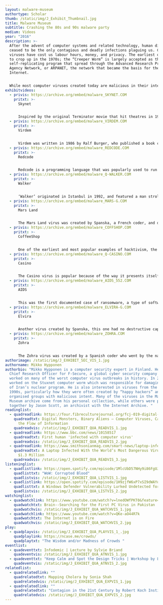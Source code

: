 ```yaml
---
layout: malware-museum
authortype: Scholar
thumb: /static/img/J_Exhibit_Thumbnail.jpg
title: Malware Museum
subtitle: Crashing the 80s and 90s malware party
medium: Videos
year: "2016"
description: >-
  After the advent of computer systems and related technology, human diseases
  ceased to be the only contagious and deadly infections plaguing us. Computer
  viruses have cost us labour hours, money, and privacy. The earliest ones began
  to crop up in the 1970s; the “Creeper Worm” is largely accepted as the first
  self-replicating program that spread through the Advanced Research Projects
  Agency Network, or ARPANET, the network that became the basis for the
  Internet.


  While most computer viruses created today are malicious in their intent, many coders in the 1980s and 1990s sought to creatively express themselves or disseminate messages through viruses spread on the Microsoft Disk Operating System (MS-DOS) system. Mikko Hypponen, a computer security expert, has put together a large collection of interesting malware that now, devoid of any destructive potential, can be safely viewed and admired for their ingenuity, cheek, and imagination. 
exhibitvideos:
  - privis: https://archive.org/embed/malware_SKYNET.COM
    pritxt: >-
      Skynet


      Inspired by the original Terminator movie that hit theatres in 1984, this virus significantly slows down the infected computer. This virus was perhaps a reference to AI, and how it may take over our world. As Jussi Parikka, Professor in Technological Culture & Aesthetics at the University of Southampton writes, “computer viruses almost provide their own version of speculative science fiction. They have even been discussed in research on the possibility of creating artificial life. The virus also slowly proclaimed, “I am a very kind virus,” and went on to tell the user that since they had a lot of work, it would slow their system down, almost as a favour.
  - privis: https://archive.org/embed/malware_VIRDEM.COM
    pritxt: >-
      Virdem


      Virdem was written in 1986 by Ralf Burger, who published a book called Computer Viruses: A High-tech Disease. He wrote out the code for the virus in his book, and though it was (apparently) meant to be a demonstration of a virus, many virus writers took inspiration from it, leading to many malicious variants of Virdem. This malware took over the system and created a strobing, multi-coloured effect on the screen, making clear the computer had been infected.
  - privis: https://archive.org/embed/malware_REDCODE.COM
    pritxt: >-
      Redcode


      Redcode is a programming language that was popularly used to run the game ‘Core War.’ The game was popularized by A. K. Dewdney in the 1980s through his articles in the Scientific American. The objective of this game is to overwrite your opponent’s code. Redcode is an esoteric programming language; these languages are created as jokes, as creative expressions, or even to test the limits of programming. This malware shows the two opponents battling it out in Redcode, one ultimately defeating the other. There is a small community of programmers and coders who still play ‘Core War,’ a testament to the difficulty and creativity that engages people even three decades later.
  - privis: https://archive.org/embed/malware_Q-WALKER.COM
    pritxt: >-
      Walker


      ‘Walker’ originated in Istanbul in 1992, and featured a man strolling through the screen continuously thus taking over the computer. This character, people realized, was from the Commodore 64 game Bad Street Brawler—a wrestling game from the 1980s. Since the creator of this virus is unknown, there have been questions about why this particular character was written in, and what it may mean. A user was unable to do anything with the system as long as the man was walking through the screen. The visual quality of this malware is what makes it interesting to watch.
  - privis: https://archive.org/embed/malware_MARS-G.COM
    pritxt: >-
      Mars Land


      The Mars Land virus was created by Spanska, a French coder, and distributed in January 1997. He created many viruses and his aim was never to make them destructive. For him, the real challenge lay in making creative art through coding; destructive viruses were too easy to write. When run, the Mars virus displays a topographical map of Mars, with the text “coding a virus can be creative.” The group of viruses he created are together known as the Spanska viruses.
  - privis: https://archive.org/embed/malware_COFFSHOP.COM
    pritxt: >-
      CoffeeShop


      One of the earliest and most popular examples of hacktivism, the coffeeshop malware infected a system while proudly flashing a marijuana leaf with the text ‘LEGALIZE CANNABIS.’ Hitting devices in 1992, the virus deleted files and left only this message on the system. Though the identity of the creator remains a mystery, these viruses show that the intent was not always malicious. Instead of spreading fear or stealing data, malware could spread messages and information.
  - privis: https://archive.org/embed/malware_Q-CASINO.COM
    pritxt: >-
      Casino


      The Casino virus is popular because of the way it presents itself. It would infect the Microsoft Disk Operating System (MS-DOS) through floppy disks and display the message “I have just destroyed the fat on your disk!!” It then let you gamble for your data: if you won, you could keep your files, but if you lost, they were deleted. While the virus certainly destroyed data and caused havoc, it makes for an interesting and fun simulation when its destructive potential is bracketed. With language many would consider offensive, the casino virus draws in people because of its unique mode of infection. Casino became a real issue in the early 1990s, and the advice was to play the game to have a chance at retrieving your data.
  - privis: https://archive.org/embed/malware_AIDS_552.COM
    pritxt: >-
      AIDS


      This was the first documented case of ransomware, a type of software that infected a device until a sum of money was paid to remove it. In 1989, Harvard-trained evolutionary biologist Joseph L. Popp gave these ransomware infected disks to all 20,000 attendees of an international conference on HIV-AIDS. After a computer was rebooted 90 times, the malware would encrypt all the files, and ask for $189 to be paid for decryption. This history gave the virus its name—the AIDS trojan.
  - privis: https://archive.org/embed/malware_ELVIRA-G.COM
    pritxt: >-
      Elvira


      Another virus created by Spanska, this one had no destructive capabilities. Instead, it took over a system and replicated the popular Star Wars scrolling text effect. Elvira became widespread in the late 1990s. While the text on this virus is in Spanish, it was also written in French, and loosely translated to, “black and white girl from Paris, you make me feel alive.” It was supposedly written as an ode to Spanska’s girlfriend. Like the MarsLand virus, Elvira also has a mesmerizing, creative quality to it.
  - privis: https://archive.org/embed/malware_ZOHRA.COM
    pritxt: >-
      Zohra


      The Zohra virus was created by a Spanish coder who went by the name ‘Wintermute.’  While the virus spread with stealth, it activated on the 14th of April of the year, and displayed random colours and flashes, ending with the message, “Zohra will live forever! Necromancy with her…”  To evade the anti-virus systems of the time, the Zohra virus did not infect files that included ‘TB,’ ‘AV,’ ‘SC,’ OR ‘IV’ in their path statement. Many anti-virus programs had these initials, and the virus could successfully propagate if it avoided them!
authorimage: /static/img/J_EXHIBIT_SEC_VIS_1.jpg
authorname: Mikko Hypponen
authorbio: "Mikko Hypponen is a computer security expert in Finland. He is the
  Chief Research Officer for F-Secure, a global cyber security company. He has
  worked on many of the worst computer virus outbreaks in history. In 2010, he
  worked on the Stuxnet computer worm which was responsible for damaging parts
  of Iran’s nuclear program. He is also interested in viruses from the 1980s and
  1990s, particularly how they were often created by “happy hackers” and not by
  organised groups with malicious intent. Many of the viruses in the Malware
  Museum archive come from his personal collection, while others were put
  together by Jason Scott, an archivist with the Internet Archive. "
readinglist:
  - quadreadlink: https://four.fibreculturejournal.org/fcj-019-digital-monsters-binary-aliens-%E2%80%93-computer-viruses-capitalism-and-the-flow-of-information/
    quadreadtxt: Digital Monsters, Binary Aliens – Computer Viruses, Capitalism and
      the Flow of Information
    quadreadvis: /static/img/J_EXHIBIT_QUA_READVIS_1.jpg
  - quadreadlink: https://www.bbc.com/news/10158517
    quadreadtxt: First human 'infected with computer virus'
    quadreadvis: /static/img/J_EXHIBIT_QUA_READVIS_2.jpg
  - quadreadlink: https://www.smithsonianmag.com/smart-news/laptop-infected-worlds-most-dangerous-viruses-sold-13-million-180972315/
    quadreadtxt: A Laptop Infected With the World’s Most Dangerous Viruses Sold for
      $1.3 Million
    quadreadvis: /static/img/J_EXHIBIT_QUA_READVIS_3.jpg
listeninglist:
  - quadlistlink: https://open.spotify.com/episode/1MlcUbD57NHy9i86FgUJSt
    quadlisttxt: "WoW: Corrupted Blood"
    quadlistvis: /static/img/J_EXHIBIT_QUA_LISTVIS_1.jpg
  - quadlistlink: https://open.spotify.com/episode/1H9zjfW6xP7xSI9dWAYq7K
    quadlisttxt: A Windows Defender Vulnerability Lurked Undetected for 12 Years
    quadlistvis: /static/img/J_EXHIBIT_QUA_LISTVIS_2.jpg
watchinglist:
  - quadwatchlink: https://www.youtube.com/watch?v=lnedOWfPKT0&feature=emb_imp_woyt
    quadwatchtxt: Brain--Searching for the First PC Virus in Pakistan
    quadwatchvis: /static/img/J_EXHIBIT_QUA_WATCHVIS_1.jpg
  - quadwatchlink: https://www.youtube.com/watch?v=QKe-aO44R7k
    quadwatchtxt: The Internet is on Fire
    quadwatchvis: /static/img/J_EXHIBIT_QUA_WATCHVIS_2.jpg
play:
  - quadplayvis: /static/img/J_EXHIBIT_QUA_PLAYVIS_1_.jpg
    quadplaylink: https://ncase.me/crowds/
    quadplaytxt: "The Wisdom and/or Madness of Crowds "
eventlist:
  - quadeventtxt: Infodemic | Lecture by Sylvie Briand
    quadeventvis: /static/img/J_EXHIBIT_QUA_ATNVIS_1.jpg
  - quadeventtxt: "Keep Calm and Spot the Design Tricks | Workshop by Louise Hisayasu "
    quadeventvis: /static/img/J_EXHIBIT_QUA_ATNVIS_2.jpg
relatedlist:
  - quadrelatedlink: ""
    quadrelatedtxt: Mapping Cholera by Sonia Shah
    quadrelatedvis: /static/img/J_EXHIBIT_QUA_EXPVIS_1.jpg
  - quadrelatedlink: ""
    quadrelatedtxt: "Contagion in the 21st Century by Robert Koch Institute "
    quadrelatedvis: /static/img/J_EXHIBIT_QUA_EXPVIS_2.jpg
---
```

